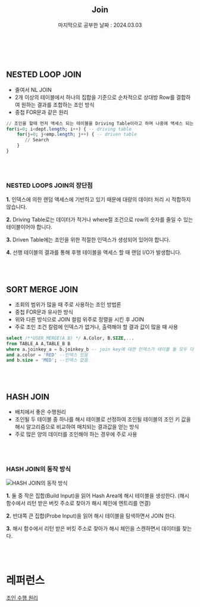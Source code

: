## <div align="center">Join</div>
<div align="center">마지막으로 공부한 날짜 : 2024.03.03</div>
</br></br>

</br></br>

## NESTED LOOP JOIN

- 줄여서 NL JOIN
- 2개 이상의 테이블에서 하나의 집합을 기준으로 순차적으로 상대방 Row를 결합하여 원하는 결과를 조합하는 조인 방식
- 중첩 FOR문과 같은 원리

```sql
// 조인을 할때 먼저 액세스 되는 테이블을 Driving Table이라고 하며 나중에 액세스 되는 테이블을 Driven Table
for(i=0; i<dept.length; i++) { -- driving table 
    for(j=0; j<emp.length; j++) { -- driven table
       // Search
    } 
}
```

</br></br>

### **NESTED LOOPS JOIN의 장단점**

**1.** 인덱스에 의한 랜덤 액세스에 기반하고 있기 때문에 대량의 데이터 처리 시 적합하지 않습니다.

**2.** Driving Table로는 데이터가 적거나 where절 조건으로 row의 숫자를 줄일 수 있는 테이블이어야 합니다.

**3.** Driven Table에는 조인을 위한 적절한 인덱스가 생성되어 있어야 합니다.

**4.** 선행 테이블의 결과를 통해 후행 테이블을 액세스 할 때 랜덤 I/O가 발생합니다.

</br></br>

## **SORT MERGE JOIN**

- 조회의 범위가 많을 때 주로 사용하는 조인 방법론
- 중첩 FOR문과 유사한 방식
- 위와 다른 방식으로 JOIN 컬럼 위주로 정렬을 시킨 후 JOIN
- 주로 조인 조건 칼럼에 인덱스가 없거나, 출력해야 할 결과 값이 많을 때 사용

```sql
select /**USER_MERGE(A B) */ A.Color, B.SIZE,...
from TABLE_A A,TABLE_B B
where a.joinkey_a = b.joinkey_b -- join key에 대한 인덱스가 테이블 둘 모두 다 없음
and a.color = 'RED' --인덱스 있음
and b.size = 'MED'; --인덱스 없음
```

</br></br>

## **HASH JOIN**

- 배치에서 좋은 수행원리
- 조인될 두 테이블 중 하나를 해시 테이블로 선정하여 조인될 테이블의 조인 키 값을 해시 알고리즘으로 비교하여 매치되는 결과값을 얻는 방식
- 주로 많은 양의 데이터를 조인해야 하는 경우에 주로 사용

</br></br>

### **HASH JOIN의 동작 방식**

![HASH JOIN의 동작 방식](https://github.com/fsm12/Ready-For-Tech-Interview/assets/74345771/11573b8a-a5f5-4b82-b039-0c9f791dd266)


**1.** 둘 중 작은 집합(Build Input)을 읽어 Hash Area에 해시 테이블을 생성한다. (해시 함수에서 리턴 받은 버킷 주소로 찾아가 해시 체인에 엔트리를 연결)

**2.** 반대쪽 큰 집합(Probe Input)을 읽어 해시 테이블을 탐색하면서 JOIN 한다.

**3.** 해시 함수에서 리턴 받은 버킷 주소로 찾아가 해시 체인을 스캔하면서 데이터를 찾는다.

</br></br>

# 레퍼런스

[조인 수행 원리](https://dataonair.or.kr/db-tech-reference/d-guide/sql/?mod=document&uid=356)

</br></br>
